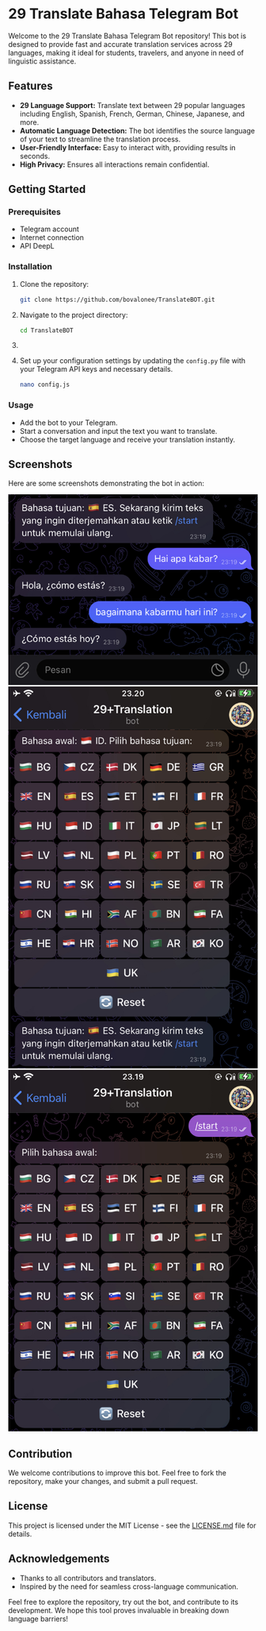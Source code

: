 # 29 Translate Bahasa Telegram Bot

Welcome to the 29 Translate Bahasa Telegram Bot repository! This bot is designed to provide fast and accurate translation services across 29 languages, making it ideal for students, travelers, and anyone in need of linguistic assistance.

## Features

- **29 Language Support:** Translate text between 29 popular languages including English, Spanish, French, German, Chinese, Japanese, and more.
- **Automatic Language Detection:** The bot identifies the source language of your text to streamline the translation process.
- **User-Friendly Interface:** Easy to interact with, providing results in seconds.
- **High Privacy:** Ensures all interactions remain confidential.

## Getting Started

### Prerequisites

- Telegram account
- Internet connection
- API DeepL

### Installation

1. Clone the repository:
   ```bash
   git clone https://github.com/bovalonee/TranslateBOT.git
   ```
   
2. Navigate to the project directory:
   ```bash
   cd TranslateBOT
   ```

3. 
4. Set up your configuration settings by updating the `config.py` file with your Telegram API keys and necessary details.
   ```bash
   nano config.js
   ```

### Usage

- Add the bot to your Telegram.
- Start a conversation and input the text you want to translate.
- Choose the target language and receive your translation instantly.

## Screenshots

Here are some screenshots demonstrating the bot in action:

![Screenshot 1](screenshot/13F810D3-B281-4EBD-971E-D6A45380AE3D.jpeg)
![Screenshot 2](screenshot/475ADC5B-FB67-4B21-B187-D341D62B0AE8.jpeg)
![Screenshot 3](screenshot/A64B10C6-147C-4B19-80B1-A97867ECD737.jpeg)

## Contribution

We welcome contributions to improve this bot. Feel free to fork the repository, make your changes, and submit a pull request.

## License

This project is licensed under the MIT License - see the [LICENSE.md](LICENSE.md) file for details.

## Acknowledgements

- Thanks to all contributors and translators.
- Inspired by the need for seamless cross-language communication.

Feel free to explore the repository, try out the bot, and contribute to its development. We hope this tool proves invaluable in breaking down language barriers!
